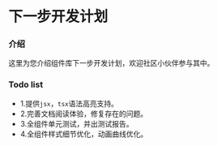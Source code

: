 # 下一步开发计划

### 介绍

这里为您介绍组件库下一步开发计划，欢迎社区小伙伴参与其中。

### Todo list
- 1.提供`jsx`，`tsx`语法高亮支持。
- 2.完善文档阅读体验，修复存在的问题。
- 3.全组件单元测试，并出测试报告。
- 4.全组件样式细节优化，动画曲线优化。